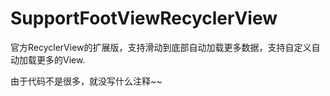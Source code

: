 # SupportFootViewRecyclerView
官方RecyclerView的扩展版，支持滑动到底部自动加载更多数据，支持自定义自动加载更多的View.

由于代码不是很多，就没写什么注释~~
